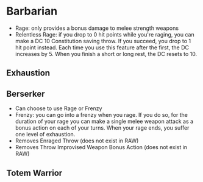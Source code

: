 # Barbarian

- Rage: only provides a bonus damage to melee strength weapons
- Relentless Rage: if you drop to 0 hit points while you're raging, you can make a DC 10 Constitution saving throw. If you succeed, you drop to 1 hit point instead. Each time you use this feature after the first, the DC increases by 5. When you finish a short or long rest, the DC resets to 10.

## Exhaustion



## Berserker

- Can choose to use Rage or Frenzy
- Frenzy: you can go into a frenzy when you rage. If you do so, for the duration of your rage you can make a single melee weapon attack as a bonus action on each of your turns. When your rage ends, you suffer one level of exhaustion.
- Removes Enraged Throw (does not exist in RAW)
- Removes Throw Improvised Weapon Bonus Action (does not exist in RAW)

## Totem Warrior
